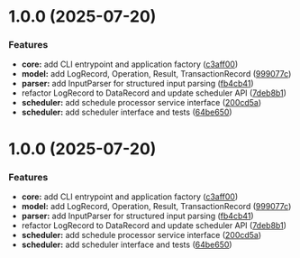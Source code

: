 # 1.0.0 (2025-07-20)

### Features

* **core:** add CLI entrypoint and application
  factory ([c3aff00](https://github.com/ArtroxGabriel/Za-Warudo/commit/c3aff00da4edc3256bd72b02f5acfe0f4892c77b))
* **model:** add LogRecord, Operation, Result,
  TransactionRecord ([999077c](https://github.com/ArtroxGabriel/Za-Warudo/commit/999077c3f5f9c449109c79815fc6c609cbe266f6))
* **parser:** add InputParser for structured input
  parsing ([fb4cb41](https://github.com/ArtroxGabriel/Za-Warudo/commit/fb4cb410ea4ab881a4170bab58a579b21b86a4c9))
* refactor LogRecord to DataRecord and update scheduler
  API ([7deb8b1](https://github.com/ArtroxGabriel/Za-Warudo/commit/7deb8b186abee6887191f088a65b9642076fe960))
* **scheduler:** add schedule processor service
  interface ([200cd5a](https://github.com/ArtroxGabriel/Za-Warudo/commit/200cd5a18977fa4f2137b023de1450134a82b2bc))
* **scheduler:** add scheduler interface and
  tests ([64be650](https://github.com/ArtroxGabriel/Za-Warudo/commit/64be6502e7ba7bc5bee30628bee7a5f44e324bdc))

# 1.0.0 (2025-07-20)

### Features

* **core:** add CLI entrypoint and application
  factory ([c3aff00](https://github.com/ArtroxGabriel/Za-Warudo/commit/c3aff00da4edc3256bd72b02f5acfe0f4892c77b))
* **model:** add LogRecord, Operation, Result,
  TransactionRecord ([999077c](https://github.com/ArtroxGabriel/Za-Warudo/commit/999077c3f5f9c449109c79815fc6c609cbe266f6))
* **parser:** add InputParser for structured input
  parsing ([fb4cb41](https://github.com/ArtroxGabriel/Za-Warudo/commit/fb4cb410ea4ab881a4170bab58a579b21b86a4c9))
* refactor LogRecord to DataRecord and update scheduler
  API ([7deb8b1](https://github.com/ArtroxGabriel/Za-Warudo/commit/7deb8b186abee6887191f088a65b9642076fe960))
* **scheduler:** add schedule processor service
  interface ([200cd5a](https://github.com/ArtroxGabriel/Za-Warudo/commit/200cd5a18977fa4f2137b023de1450134a82b2bc))
* **scheduler:** add scheduler interface and
  tests ([64be650](https://github.com/ArtroxGabriel/Za-Warudo/commit/64be6502e7ba7bc5bee30628bee7a5f44e324bdc))
